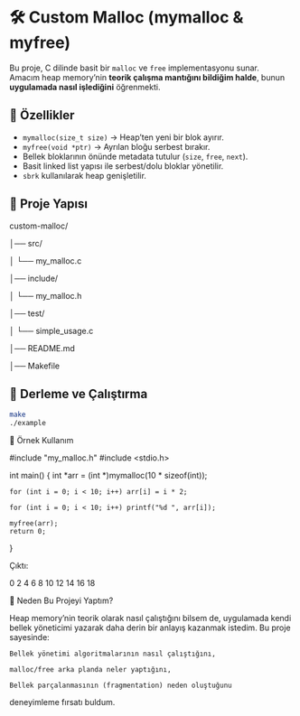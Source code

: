 # 🛠️ Custom Malloc (mymalloc & myfree)

Bu proje, C dilinde basit bir `malloc` ve `free` implementasyonu sunar.  
Amacım heap memory’nin **teorik çalışma mantığını bildiğim halde**, bunun **uygulamada nasıl işlediğini** öğrenmekti.  

## 🚀 Özellikler
- `mymalloc(size_t size)` → Heap’ten yeni bir blok ayırır.
- `myfree(void *ptr)` → Ayrılan bloğu serbest bırakır.
- Bellek bloklarının önünde metadata tutulur (`size`, `free`, `next`).
- Basit linked list yapısı ile serbest/dolu bloklar yönetilir.
- `sbrk` kullanılarak heap genişletilir.

## 📂 Proje Yapısı

custom-malloc/

│── src/

│ └── my_malloc.c

│── include/

│ └── my_malloc.h

│── test/

│ └── simple_usage.c

│── README.md

│── Makefile

## 🔧 Derleme ve Çalıştırma
```bash
make
./example
```
📌 Örnek Kullanım

#include "my_malloc.h"
#include <stdio.h>

int main() {
    int *arr = (int *)mymalloc(10 * sizeof(int));

    for (int i = 0; i < 10; i++) arr[i] = i * 2;

    for (int i = 0; i < 10; i++) printf("%d ", arr[i]);

    myfree(arr);
    return 0;
}

Çıktı:

0 2 4 6 8 10 12 14 16 18

🎯 Neden Bu Projeyi Yaptım?

Heap memory’nin teorik olarak nasıl çalıştığını bilsem de, uygulamada kendi bellek yöneticimi yazarak daha derin bir anlayış kazanmak istedim.
Bu proje sayesinde:

    Bellek yönetimi algoritmalarının nasıl çalıştığını,

    malloc/free arka planda neler yaptığını,

    Bellek parçalanmasının (fragmentation) neden oluştuğunu

deneyimleme fırsatı buldum.

